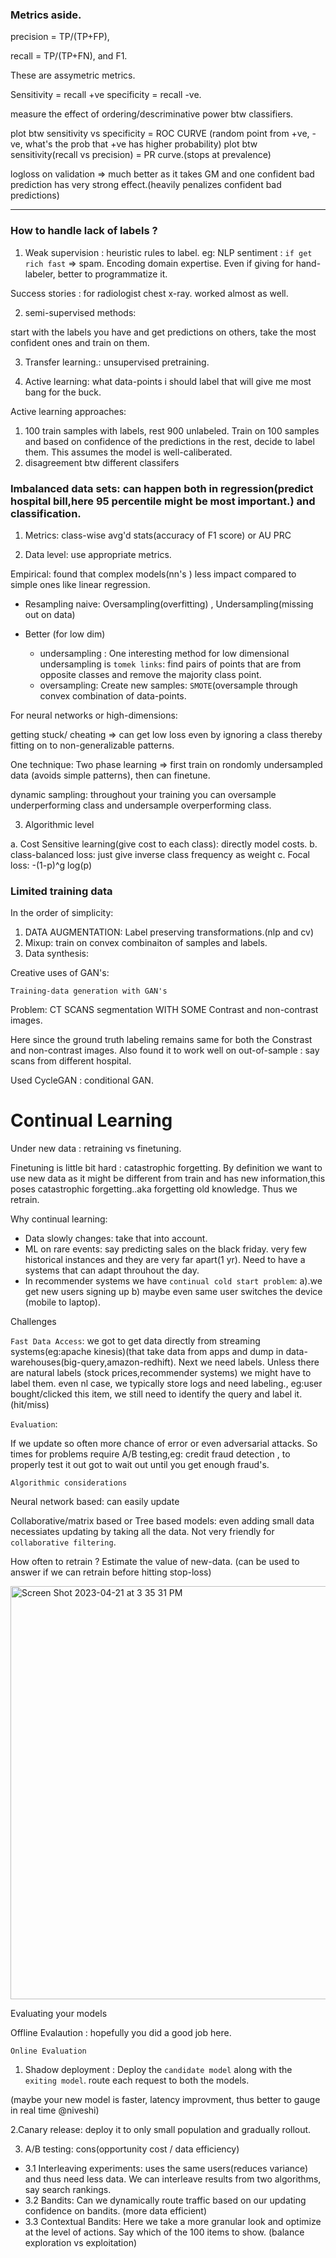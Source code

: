 
### Metrics aside.

precision = TP/(TP+FP),

recall = TP/(TP+FN), and F1.

These are assymetric metrics.

Sensitivity = recall +ve
specificity = recall -ve.

measure the effect of ordering/descriminative power btw classifiers.

plot btw sensitivity vs specificity = ROC CURVE (random point from +ve, -ve, what's the prob that +ve has higher probability)
plot btw sensitivity(recall vs precision) = PR curve.(stops at prevalence)



logloss on validation => much better as it takes GM and one confident bad prediction has very strong effect.(heavily penalizes confident bad predictions)

--------------------------



### How to handle lack of labels ?

1. Weak supervision : heuristic rules to label. eg: NLP sentiment : `if get rich fast` => spam. Encoding  domain expertise. Even if giving for hand-labeler, better to programmatize it.

Success stories : for radiologist chest x-ray. worked almost as well.

2. semi-supervised methods:

start with the labels you have and get predictions on others, take the most confident ones and train on them.

3. Transfer learning.: unsupervised pretraining.

4. Active learning: what data-points i should label that will give me most bang for the buck.

Active learning approaches:

1. 100 train samples with labels, rest 900 unlabeled. Train on 100 samples and based on confidence of the predictions in the rest, decide to label them. This assumes the model is well-caliberated.
2. disagreement btw different classifers



### Imbalanced data sets: can happen both in regression(predict hospital bill,here 95 percentile might be most important.) and classification.



1. Metrics: class-wise avg'd stats(accuracy of F1 score) or AU PRC


2. Data level: use appropriate metrics.

Empirical: found that complex models(nn's ) less impact compared to simple ones like linear regression.

- Resampling naive: Oversampling(overfitting) , Undersampling(missing out on data)

- Better (for low dim)

   - undersampling : One interesting method for low dimensional undersampling is `tomek links`: find pairs of points that are from opposite classes and remove the majority class point.
   - oversampling: Create new samples: `SMOTE`(oversample through convex combination of data-points.


For neural networks or high-dimensions: 

getting stuck/ cheating => can get low loss even by ignoring a class thereby fitting on to non-generalizable patterns.

One technique: Two phase learning => first train on rondomly undersampled data (avoids simple patterns), then can finetune.

dynamic sampling: throughout your training you can oversample underperforming class and undersample overperforming class.

3. Algorithmic level

a. Cost Sensitive learning(give cost to each class): directly model costs.
b. class-balanced loss: just give inverse class frequency as weight
c. Focal loss: -(1-p)^g log(p)


### Limited training data

In the order of simplicity:

1. DATA AUGMENTATION: Label preserving transformations.(nlp and cv)
2. Mixup: train on convex combinaiton of samples and labels.
3. Data synthesis:

Creative uses of GAN's:

`Training-data generation with GAN's`

Problem: CT SCANS segmentation WITH SOME Contrast and non-contrast images.

Here since the ground truth labeling remains same for both the Constrast and non-contrast images. Also found it to work well on out-of-sample : say scans from different hospital.

Used CycleGAN : conditional GAN.

# Continual Learning

Under new data : retraining vs finetuning.

Finetuning is little bit hard : catastrophic forgetting. By definition we want to use new data as it might be different from train and has new information,this poses catastrophic forgetting..aka forgetting old knowledge. Thus we retrain.

Why continual learning:

- Data slowly changes: take that into account.
- ML on rare events: say predicting sales on the black friday. very few historical instances and they are very far apart(1 yr). Need to have a systems that can adapt throuhout the day.
- In recommender systems we have `continual cold start problem`: a).we get new users signing up b) maybe even same user switches the device (mobile to laptop).

Challenges

`Fast Data Access`: we got to get data directly from streaming systems(eg:apache kinesis)(that take data from apps and dump in data-warehouses(big-query,amazon-redhift). Next we need labels. Unless there are natural labels (stock prices,recommender systems) we might have to label them. even nl case, we typically store logs and need labeling., eg:user bought/clicked this item, we still need to identify the query and label it.(hit/miss)

`Evaluation`:

If we update so often more chance of error or even adversarial attacks. So times for problems require A/B testing,eg: credit fraud detection , to properly test it out got to wait out until you get enough fraud's. 

`Algorithmic considerations`

Neural network based: can easily update

Collaborative/matrix based or Tree based models: even adding small data necessiates updating by taking all the data. Not very friendly for `collaborative filtering`.

How often to retrain ? Estimate the value of new-data. (can be used to answer if we can retrain before hitting stop-loss)


<img width="661" alt="Screen Shot 2023-04-21 at 3 35 31 PM" src="https://user-images.githubusercontent.com/21222766/233720378-8647f736-0017-48f3-9e09-d0555854b58d.png">

Evaluating your models

Offline Evalaution : hopefully you did a good job here.

`Online Evaluation`

1. Shadow deployment : Deploy the `candidate model` along with the `exiting model`. route each request to both the models.

(maybe your new model is faster, latency improvment, thus better to gauge in real time @niveshi)

2.Canary release: deploy it to only small population and gradually rollout.

3. A/B testing: cons(opportunity cost / data efficiency)

- 3.1 Interleaving experiments: uses the same users(reduces variance) and thus need less data. We can interleave results from two algorithms, say search rankings.
- 3.2 Bandits: Can we dynamically route traffic based on our updating confidence on bandits. (more data efficient)
- 3.3 Contextual Bandits: Here we take a more granular look and optimize at the level of actions. Say which of the 100 items to show. (balance exploration vs exploitation)

